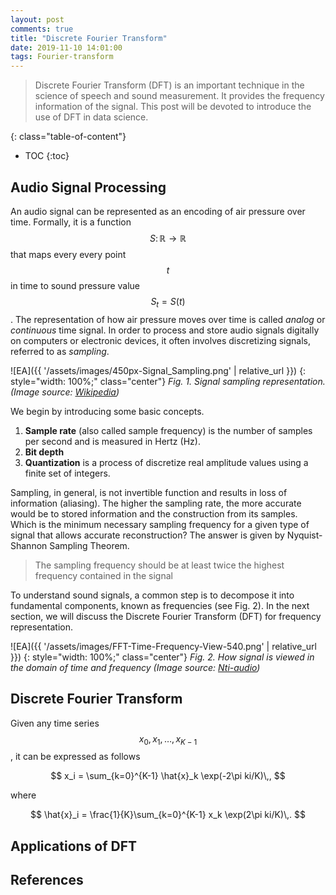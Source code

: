 ```yaml
---
layout: post
comments: true
title: "Discrete Fourier Transform"
date: 2019-11-10 14:01:00
tags: Fourier-transform
---
```



> Discrete Fourier Transform (DFT) is an important technique in the science of speech and sound measurement. It provides the frequency information of the signal. This post will be devoted to introduce the use of DFT in data science.
<!--more-->

{: class="table-of-content"}
* TOC
{:toc}


## Audio Signal Processing
An audio signal can be represented as an encoding of air pressure over time. Formally, it is a function $$S\colon \mathbb{R} \to \mathbb{R}$$ that maps every every point $$t$$ in time to sound pressure value $$S_t = S(t)$$. The representation of how air pressure moves over time is called *analog* or *continuous* time signal. In order to process and store audio signals digitally on computers or electronic devices, it often involves discretizing signals, referred to as *sampling*.

![EA]({{ '/assets/images/450px-Signal_Sampling.png' | relative_url }})
{: style="width: 100%;" class="center"}
*Fig. 1. Signal sampling representation. (Image source: [Wikipedia](https://en.wikipedia.org/wiki/File:Signal_Sampling.png))*

We begin by introducing some basic concepts.
1. **Sample rate** (also called sample frequency) is the number of samples per second and is measured in Hertz (Hz).
2. **Bit depth** 
3. **Quantization** is a process of discretize real amplitude values using a finite set of integers.

Sampling, in general, is not invertible function and results in loss of information (aliasing). The higher the sampling rate, the more accurate would be to stored information and the construction from its samples. Which is the minimum necessary sampling frequency for a given type of signal that allows accurate reconstruction?  The answer is given by Nyquist-Shannon Sampling Theorem. 
> The sampling frequency should be at least twice the highest frequency contained in the signal

To understand sound signals, a common step is to decompose it into fundamental components, known as frequencies (see Fig. 2). In the next section, we will discuss the Discrete Fourier Transform (DFT) for frequency representation. 

![EA]({{ '/assets/images/FFT-Time-Frequency-View-540.png' | relative_url }})
{: style="width: 100%;" class="center"}
*Fig. 2. How signal is viewed in the domain of time and frequency (Image source: [Nti-audio](https://www.nti-audio.com/en/support/know-how/fast-fourier-transform-fft))*


## Discrete Fourier Transform
Given any time series $$x_0, x_1, \dots, x_{K-1}$$, it can be expressed as follows

$$
x_i = \sum_{k=0}^{K-1} \hat{x}_k \exp(-2\pi ki/K)\,,
$$ 

where 

$$
\hat{x}_i = \frac{1}{K}\sum_{k=0}^{K-1} x_k \exp(2\pi ki/K)\,.
$$

## Applications of DFT

## References



